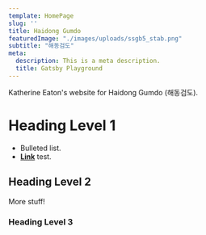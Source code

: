 ```yaml
---
template: HomePage
slug: ''
title: Haidong Gumdo
featuredImage: "./images/uploads/ssgb5_stab.png"
subtitle: "해동검도"
meta:
  description: This is a meta description.
  title: Gatsby Playground
---
```


Katherine Eaton's website for Haidong Gumdo (해동검도).

# Heading Level 1

- Bulleted list.
- **[Link](https://gatsbyjs.org)** test.

## Heading Level 2

More stuff!

### Heading Level 3
